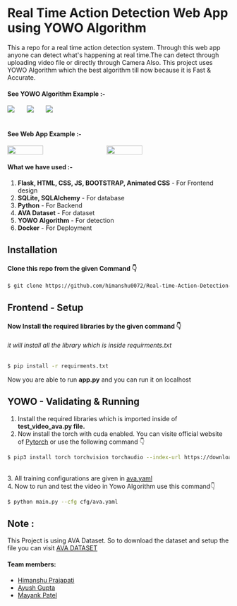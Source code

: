 # Real Time Action Detection Web App using YOWO Algorithm 
<p>This a repo for a real time action detection system. Through this web app anyone can detect what's happening at real time.The can detect through uploading video file or directly through Camera Also. This project uses YOWO Algorithm which the best algorithm till now because it is Fast & Accurate.</p>

#### See YOWO Algorithm Example :- 
<div>
  <img src='/examples/ava1.gif'>&nbsp; &nbsp; &nbsp;&nbsp;
  <img src='/examples/ava3.gif'>&nbsp; &nbsp; &nbsp;&nbsp;
  <img src='/examples/ava4.gif'>
</div>
<br>

#### See Web App Example :- 
<div style="display:flex;">
  <img src='/examples/frontpage.jpg' width=40%>&nbsp; &nbsp; &nbsp;&nbsp;
  <img src='/examples/dashboard.jpg' width="40%">&nbsp; &nbsp; &nbsp;&nbsp;
</div>


#### What we have used :-
<ol>
  <li><b>Flask, HTML, CSS, JS, BOOTSTRAP, Animated CSS</b> - For Frontend design</li>
  <li><b>SQLite, SQLAlchemy</b> - For database</li>
  <li><b>Python</b> - For Backend</li>
  <li><b>AVA Dataset</b> -  For dataset</li>
  <li><b>YOWO Algorithm</b> - For detection</li>
  <li><b>Docker</b> - For Deployment</li>
</ol>

## Installation

#### Clone this repo from the given Command 👇
```sh
$ git clone https://github.com/himanshu0072/Real-time-Action-Detection-using-YOWO
```
## Frontend - Setup 

#### Now Install the required libraries by the given command 👇
###### it will install all the library which is inside requirments.txt
```sh
$ pip install -r requirments.txt
```

Now you are able to run <b>app.py</b> and you can run it on localhost


## YOWO - Validating & Running


1. Install the required libraries which is imported inside of <b>test_video_ava.py file.</b><br>
2. Now install the torch with cuda enabled. You can visite official website of <a href="https://pytorch.org/" target="_blank">Pytorch</a> or use the following command 👇

```sh
$ pip3 install torch torchvision torchaudio --index-url https://download.pytorch.org/whl/cu117
```
<br>
3. All training configurations are given in <a href="https://github.com/himanshu0072/Real-time-Action-Detection-using-YOWO/blob/master/cfg/ava.yaml" target="_blank">ava.yaml</a><br>
4. Now to run and test the video in Yowo Algorithm use this command👇

```sh
$ python main.py --cfg cfg/ava.yaml
```

## Note :
This Project is using AVA Dataset. So to download the dataset and setup the file you can visit <a href="https://github.com/cvdfoundation/ava-dataset" target="_blank">AVA DATASET</a>

#### Team members:
<ul>
  <li>
    <a href="https://github.com/himanshu0072" target="_blank">Himanshu Prajapati</a></li>
  <li>
    <a href="https://github.com/aayushg2002" target="_blank">Ayush Gupta</a></li>
  <li>
     <a href="https://github.com/2002mayank" target="_blank">Mayank Patel</a>
  </li>
  </ul>
